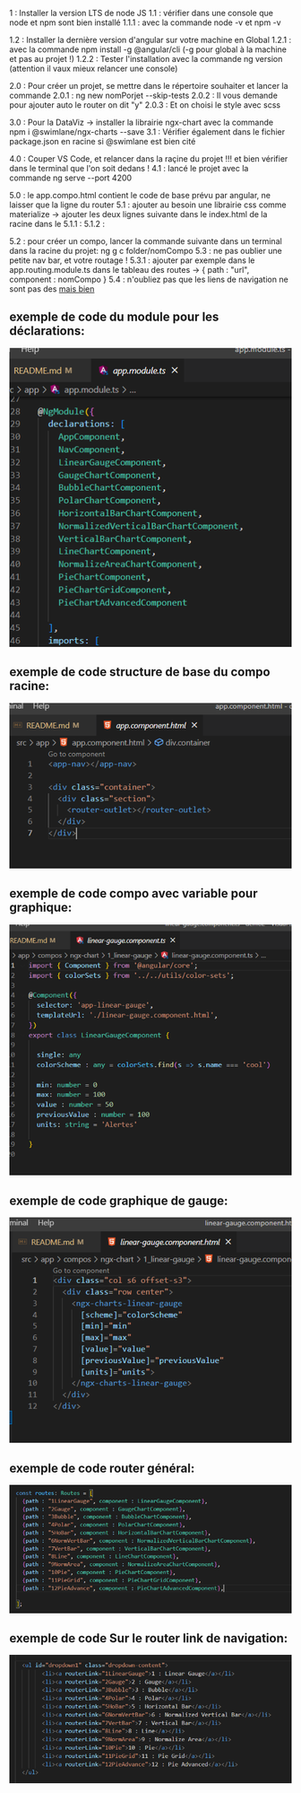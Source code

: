 1 : Installer la version LTS de node JS
1.1 : vérifier dans une console que node et npm sont bien installé
1.1.1 : avec la commande node -v et npm -v

1.2 : Installer la dernière version d'angular sur votre machine en Global
1.2.1 : avec la commande npm install -g @angular/cli   (-g pour global à la machine et pas au projet !)
1.2.2 : Tester l'installation avec la commande ng version    (attention il vaux mieux relancer une console)

2.0 : Pour créer un projet, se mettre dans le répertoire souhaiter et lancer la commande
2.0.1 : ng new nomPorjet --skip-tests
2.0.2 : Il vous demande pour ajouter auto le router on dit "y"
2.0.3 : Et on choisi le style avec scss


3.0 : Pour la DataViz -> installer la librairie ngx-chart avec la commande npm i @swimlane/ngx-charts --save
3.1 : Vérifier également dans le fichier package.json en racine si @swimlane est bien cité

4.0 : Couper VS Code, et relancer dans la raçine du projet !!! et bien vérifier dans le terminal que l'on soit dedans !
4.1 : lancé le projet avec la commande ng serve --port 4200

5.0 : le app.compo.html contient le code de base prévu par angular, ne laisser que la ligne du router <router-outlet>
5.1 : ajouter au besoin une librairie css comme materialize -> ajouter les deux lignes suivante dans le index.html de la racine dans le <head>
5.1.1 : <link rel="stylesheet" href="https://cdnjs.cloudflare.com/ajax/libs/materialize/1.0.0/css/materialize.min.css">
5.1.2 : <script src="https://cdnjs.cloudflare.com/ajax/libs/materialize/1.0.0/js/materialize.min.js"></script>

5.2 : pour créer un compo, lancer la commande suivante dans un terminal dans la racine du projet: ng g c folder/nomCompo
5.3 : ne pas oublier une petite nav bar, et votre routage ! 
5.3.1 : ajouter par exemple dans le app.routing.module.ts dans le tableau des routes -> { path : "url", component : nomCompo }
5.4 : n'oubliez pas que les liens de navigation ne sont pas des <a href="url"> mais bien <a routerLink="path">

## exemple de code du module pour les déclarations:

![This is an image](./src/assets/app.module.PNG)

## exemple de code structure de base du compo racine:

![This is an image](./src/assets/app.compo.PNG)

## exemple de code compo avec variable pour graphique:

![This is an image](./src/assets/compo.PNG)

## exemple de code graphique de gauge:

![This is an image](./src/assets/gauge.PNG)

## exemple de code router général:

![This is an image](./src/assets/router.PNG)

## exemple de code Sur le router link de navigation:

![This is an image](./src/assets/routerlink.PNG)

